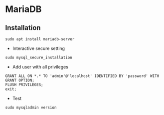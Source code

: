 # MariaDB

## Installation

```bash=
sudo apt install mariadb-server
```

* Interactive secure setting
```bash=
sudo mysql_secure_installation
```

* Add user with all privileges
```
GRANT ALL ON *.* TO 'admin'@'localhost' IDENTIFIED BY 'password' WITH GRANT OPTION;
FLUSH PRIVILEGES;
exit;
```

* Test
```
sudo mysqladmin version
```